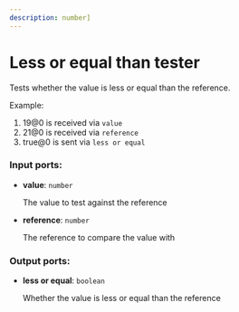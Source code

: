 ```yaml
---
description: number]
---
```


# Less or equal than tester

Tests whether the value is less or equal than the reference.

Example:

1. 19@0 is received via `value`
2. 21@0 is received via `reference`
3. true@0 is sent via `less or equal`

### Input ports:

* __value__: `number`

    The value to test against the reference


* __reference__: `number`

    The reference to compare the value with

### Output ports:

* __less or equal__: `boolean`

    Whether the value is less or equal than the reference

